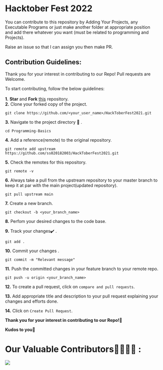 # Hacktober Fest 2022

You can contribute to this repository by Adding Your Projects, any Executable Programs or just make another folder at appropriate position and add there whatever you want (must be related to programming and Projects).
<br>

Raise an issue so that I can assign you then make PR.

## Contribution Guidelines:
Thank you for your interest in contributing to our Repo! Pull requests are Welcome.

To start contributing, follow the below guidelines:<br><br>
**1.** **Star** and **Fork** [this](https://github.com/ss020182003/HackToberFest2021) repository.<br>
**2.**  Clone your forked copy of the project.

```
git clone https://github.com/<your_user_name>/HackToberFest2021.git
```

**3.** Navigate to the project directory :file_folder: .

```
cd Programming-Basics
```

**4.** Add a reference(remote) to the original repository.

```
git remote add upstream https://github.com/ss020182003/HackToberFest2021.git 
```

**5.** Check the remotes for this repository.

```
git remote -v
```

**6.** Always take a pull from the upstream repository to your master branch to keep it at par with the main project(updated repository).

```
git pull upstream main
```

**7.** Create a new branch.

```
git checkout -b <your_branch_name>
```

**8.** Perfom your desired changes to the code base.

**9.** Track your changes:heavy_check_mark: .

```
git add . 
```

**10.** Commit your changes .

```
git commit -m "Relevant message"
```

**11.** Push the committed changes in your feature branch to your remote repo.

```
git push -u origin <your_branch_name>
```

**12.** To create a pull request, click on `compare and pull requests`.

**13.** Add appropriate title and description to your pull request explaining your changes and efforts done.

**14.** Click on `Create Pull Request`.


**Thank you for your interest in contributing to our Repo!🏼**

**Kudos to you🎈**

# Our Valuable Contributors👩‍💻👨‍💻 :
<a href="https://github.com/ss020182003/HackToberFest2021/graphs/contributors">
  <img src="https://contributors-img.web.app/image?repo=ss020182003/HackToberFest2021" />
</a>

